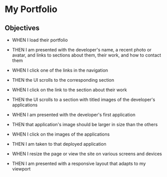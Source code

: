 # My Portfolio

## Objectives
- WHEN I load their portfolio

- THEN I am presented with the developer's name, a recent photo or avatar, and links to sections about them, their work, and how to contact them

- WHEN I click one of the links in the navigation

- THEN the UI scrolls to the corresponding section

- WHEN I click on the link to the section about their work

- THEN the UI scrolls to a section with titled images of the developer's applications

- WHEN I am presented with the developer's first application

- THEN that application's image should be larger in size than the others

- WHEN I click on the images of the applications

- THEN I am taken to that deployed application

- WHEN I resize the page or view the site on various screens and devices

- THEN I am presented with a responsive layout that adapts to my viewport
